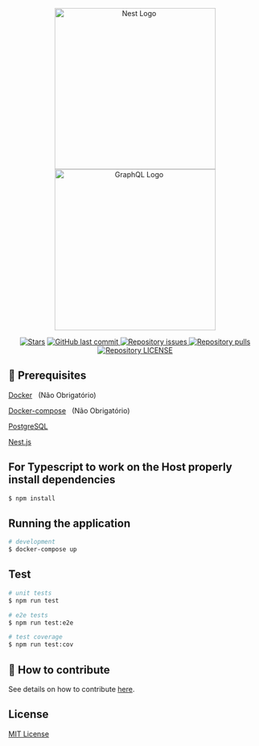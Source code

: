<p align="center">
  <a href="http://nestjs.com/" target="blank"><img src="https://nestjs.com/img/logo_text.svg" width="320" alt="Nest Logo" /></a>
  <a href="https://graphql.org/" target="blank"><img src="https://raw.githubusercontent.com/graphql/artwork/main/GraphQL/horizontal/GraphQL-logo.svg" width="320" alt="GraphQL Logo" /></a>
</p>
    <p align="center">
<a href="https://github.com/willian2s/nest-api-graphql/stargazers"><img src="https://img.shields.io/github/stars/willian2s/nest-api-graphql" alt="Stars" /></a>

  <a href="https://github.com/willian2s/nest-api-graphql/commits/master">
    <img alt="GitHub last commit" src="https://img.shields.io/github/last-commit/willian2s/nest-api-graphql.svg">
  </a>
    <a href="https://github.com/willian2s/nest-api-graphql/issues">
    <img alt="Repository issues" src="https://img.shields.io/github/issues/willian2s/nest-api-graphql.svg">
  </a>
    <a href="https://github.com/willian2s/nest-api-graphql/pulls">
    <img alt="Repository pulls" src="https://img.shields.io/github/issues-pr/willian2s/nest-api-graphql.svg">
  </a>
    <a href="https://github.com/willian2s/nest-api-graphql/blob/master/LICENSE">
    <img alt="Repository LICENSE" src="https://img.shields.io/github/license/willian2s/nest-api-graphql.svg">
  </a>
</p>


## 🔐 Prerequisites

<a href="https://www.docker.com/">Docker</a> &nbsp; (Não Obrigatório)
  
<a href="https://docs.docker.com/compose/install/">Docker-compose</a> &nbsp; (Não Obrigatório)

<a href="https://www.postgresql.org/">PostgreSQL</a>

<a href="https://nestjs.com/">Nest.js</a>

## For Typescript to work on the Host properly install dependencies

```bash
$ npm install
```

## Running the application

```bash
# development
$ docker-compose up
```

## Test

```bash
# unit tests
$ npm run test

# e2e tests
$ npm run test:e2e

# test coverage
$ npm run test:cov
```


## 🤔 How to contribute
See details on how to contribute [here](https://github.com/willian2s/nest-api-graphql/blob/master/CONTRIBUTING.md).

## License

<a href="https://github.com/willian2s/nest-api-graphql/blob/master/LICENSE">MIT License</a> &nbsp;
